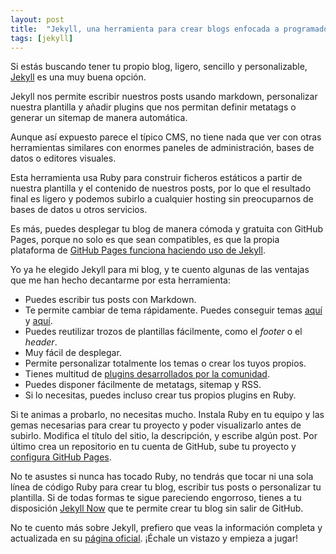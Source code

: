 ```yaml
---
layout: post
title:  "Jekyll, una herramienta para crear blogs enfocada a programadores"
tags: [jekyll]
---
```

Si estás buscando tener tu propio blog, ligero, sencillo y personalizable, [Jekyll](https://jekyllrb.com/) es una muy buena opción.

Jekyll nos permite escribir nuestros posts usando markdown, personalizar nuestra plantilla y añadir plugins que nos permitan definir metatags o generar un sitemap de manera automática.

Aunque así expuesto parece el típico CMS, no tiene nada que ver con otras herramientas similares con enormes paneles de administración, bases de datos o editores visuales.

Esta herramienta usa Ruby para construir ficheros estáticos a partir de nuestra plantilla y el contenido de nuestros posts, por lo que el resultado final es ligero y podemos subirlo a cualquier hosting sin preocuparnos de bases de datos u otros servicios.

Es más, puedes desplegar tu blog de manera cómoda y gratuita con GitHub Pages, porque no solo es que sean compatibles, es que la propia plataforma de [GitHub Pages funciona haciendo uso de Jekyll](https://jekyllrb.com/docs/github-pages/).

Yo ya he elegido Jekyll para mi blog, y te cuento algunas de las ventajas que me han hecho decantarme por esta herramienta:

- Puedes escribir tus posts con Markdown.
- Te permite cambiar de tema rápidamente. Puedes conseguir temas [aquí](http://jekyllthemes.org/) y [aquí](https://jekyllthemes.io/).
- Puedes reutilizar trozos de plantillas fácilmente, como el *footer* o el *header*.
- Muy fácil de desplegar.
- Permite personalizar totalmente los temas o crear los tuyos propios.
- Tienes multitud de [plugins desarrollados por la comunidad](https://github.com/planetjekyll/awesome-jekyll-plugins).
- Puedes disponer fácilmente de metatags, sitemap y RSS.
- Si lo necesitas, puedes incluso crear tus propios plugins en Ruby.

Si te animas a probarlo, no necesitas mucho. Instala Ruby en tu equipo y las gemas necesarias para crear tu proyecto y poder visualizarlo antes de subirlo. Modifica el título del sitio, la descripción, y escribe algún post. Por último crea un repositorio en tu cuenta de GitHub, sube tu proyecto y [configura GitHub Pages](https://jekyllrb.com/docs/github-pages/).

No te asustes si nunca has tocado Ruby, no tendrás que tocar ni una sola línea de código Ruby para crear tu blog, escribir tus posts o personalizar tu plantilla. Si de todas formas te sigue pareciendo engorroso, tienes a tu disposición [Jekyll Now](https://github.com/barryclark/jekyll-now) que te permite crear tu blog sin salir de GitHub.

No te cuento más sobre Jekyll, prefiero que veas la información completa y actualizada en su [página oficial](https://jekyllrb.com/docs/). ¡Échale un vistazo y empieza a jugar!
